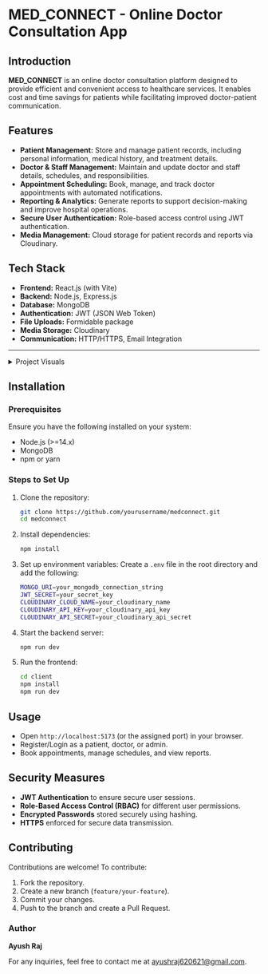 # MED_CONNECT - Online Doctor Consultation App
## Introduction
**MED_CONNECT** is an online doctor consultation platform designed to provide efficient and convenient access to healthcare services. It enables cost and time savings for patients while facilitating improved doctor-patient communication. 

## Features
- **Patient Management:** Store and manage patient records, including personal information, medical history, and treatment details.
- **Doctor & Staff Management:** Maintain and update doctor and staff details, schedules, and responsibilities.
- **Appointment Scheduling:** Book, manage, and track doctor appointments with automated notifications.
- **Reporting & Analytics:** Generate reports to support decision-making and improve hospital operations.
- **Secure User Authentication:** Role-based access control using JWT authentication.
- **Media Management:** Cloud storage for patient records and reports via Cloudinary.

## Tech Stack
- **Frontend:** React.js (with Vite)
- **Backend:** Node.js, Express.js
- **Database:** MongoDB
- **Authentication:** JWT (JSON Web Token)
- **File Uploads:** Formidable package
- **Media Storage:** Cloudinary
- **Communication:** HTTP/HTTPS, Email Integration

-------------------------------------------------------------------------------------------------------------------------------------------------------------------------------------------------------
<details>   
<summary> Project Visuals </summary>

  ![Screenshot 2025-04-02 031118](https://github.com/user-attachments/assets/e2a72644-fbaf-4f97-a56a-3ed361036483)

 ![Screenshot 2025-04-02 031559](https://github.com/user-attachments/assets/3c9c8028-287e-4ea4-a584-270b1c236251)

![Screenshot 2025-04-02 031332](https://github.com/user-attachments/assets/5b6534df-76d1-430e-97af-ebe84aef1388)

![Screenshot 4](![Screenshot 2025-04-02 031357](https://github.com/user-attachments/assets/aa3b1fc9-4592-40f2-a0fc-c37ab8e2af74)

![Screenshot 2025-04-02 031417](https://github.com/user-attachments/assets/e9f21993-3a11-401a-8977-c5c3d0022be2)

![Screenshot 2025-04-02 031447](https://github.com/user-attachments/assets/7c20b740-80c9-452b-ac76-5e70de84b1e7)

</details>


## Installation
### Prerequisites
Ensure you have the following installed on your system:
- Node.js (>=14.x)
- MongoDB
- npm or yarn

### Steps to Set Up
1. Clone the repository:
   ```sh
   git clone https://github.com/yourusername/medconnect.git
   cd medconnect
   ```
2. Install dependencies:
   ```sh
   npm install
   ```
3. Set up environment variables:
   Create a `.env` file in the root directory and add the following:
   ```sh
   MONGO_URI=your_mongodb_connection_string
   JWT_SECRET=your_secret_key
   CLOUDINARY_CLOUD_NAME=your_cloudinary_name
   CLOUDINARY_API_KEY=your_cloudinary_api_key
   CLOUDINARY_API_SECRET=your_cloudinary_api_secret
   ```
4. Start the backend server:
   ```sh
   npm run dev
   ```
5. Run the frontend:
   ```sh
   cd client
   npm install
   npm run dev
   ```

## Usage
- Open `http://localhost:5173` (or the assigned port) in your browser.
- Register/Login as a patient, doctor, or admin.
- Book appointments, manage schedules, and view reports.

## Security Measures
- **JWT Authentication** to ensure secure user sessions.
- **Role-Based Access Control (RBAC)** for different user permissions.
- **Encrypted Passwords** stored securely using hashing.
- **HTTPS** enforced for secure data transmission.

## Contributing
Contributions are welcome! To contribute:
1. Fork the repository.
2. Create a new branch (`feature/your-feature`).
3. Commit your changes.
4. Push to the branch and create a Pull Request.


### Author
**Ayush Raj**

For any inquiries, feel free to contact me at [ayushraj620621@gmail.com](ayushraj620621@gmail.com).


